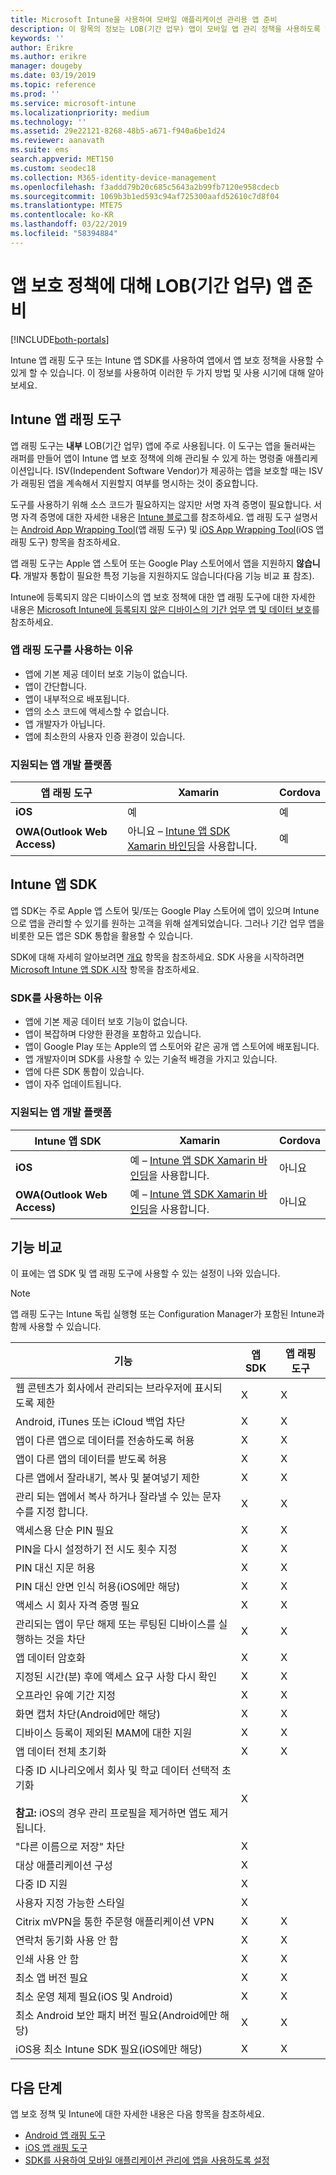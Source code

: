 ```yaml
---
title: Microsoft Intune을 사용하여 모바일 애플리케이션 관리용 앱 준비
description: 이 항목의 정보는 LOB(기간 업무) 앱이 모바일 앱 관리 정책을 사용하도록 하기 위해 앱 줄 바꿈 도구 및 앱 SDK를 사용해야 하는 경우를 결정하는 데 도움이 됩니다.
keywords: ''
author: Erikre
ms.author: erikre
manager: dougeby
ms.date: 03/19/2019
ms.topic: reference
ms.prod: ''
ms.service: microsoft-intune
ms.localizationpriority: medium
ms.technology: ''
ms.assetid: 29e22121-8268-48b5-a671-f940a6be1d24
ms.reviewer: aanavath
ms.suite: ems
search.appverid: MET150
ms.custom: seodec18
ms.collection: M365-identity-device-management
ms.openlocfilehash: f3addd79b20c685c5643a2b99fb7120e958cdecb
ms.sourcegitcommit: 1069b3b1ed593c94af725300aafd52610c7d8f04
ms.translationtype: MTE75
ms.contentlocale: ko-KR
ms.lasthandoff: 03/22/2019
ms.locfileid: "58394884"
---
```

# <a name="prepare-line-of-business-apps-for-app-protection-policies"></a>앱 보호 정책에 대해 LOB(기간 업무) 앱 준비

[!INCLUDE[both-portals](./includes/note-for-both-portals.md)]

Intune 앱 래핑 도구 또는 Intune 앱 SDK를 사용하여 앱에서 앱 보호 정책을 사용할 수 있게 할 수 있습니다. 이 정보를 사용하여 이러한 두 가지 방법 및 사용 시기에 대해 알아보세요.

## <a name="intune-app-wrapping-tool"></a>Intune 앱 래핑 도구
앱 래핑 도구는 **내부** LOB(기간 업무) 앱에 주로 사용됩니다. 이 도구는 앱을 둘러싸는 래퍼를 만들어 앱이 Intune 앱 보호 정책에 의해 관리될 수 있게 하는 명령줄 애플리케이션입니다. ISV(Independent Software Vendor)가 제공하는 앱을 보호할 때는 ISV가 래핑된 앱을 계속해서 지원할지 여부를 명시하는 것이 중요합니다.

도구를 사용하기 위해 소스 코드가 필요하지는 않지만 서명 자격 증명이 필요합니다. 서명 자격 증명에 대한 자세한 내용은 [Intune 블로그](https://blogs.technet.microsoft.com/enterprisemobility/2015/02/25/how-to-obtain-the-prerequisites-for-the-intune-app-wrapping-tool-for-ios/)를 참조하세요. 앱 래핑 도구 설명서는 [Android App Wrapping Tool](app-wrapper-prepare-android.md)(앱 래핑 도구) 및 [iOS App Wrapping Tool](app-wrapper-prepare-ios.md)(iOS 앱 래핑 도구) 항목을 참조하세요.

앱 래핑 도구는 Apple 앱 스토어 또는 Google Play 스토어에서 앱을 지원하지 **않습니다**. 개발자 통합이 필요한 특정 기능을 지원하지도 않습니다(다음 기능 비교 표 참조).

Intune에 등록되지 않은 디바이스의 앱 보호 정책에 대한 앱 래핑 도구에 대한 자세한 내용은 [Microsoft Intune에 등록되지 않은 디바이스의 기간 업무 앱 및 데이터 보호](apps-add.md)를 참조하세요.

### <a name="reasons-to-use-the-app-wrapping-tool"></a>앱 래핑 도구를 사용하는 이유
* 앱에 기본 제공 데이터 보호 기능이 없습니다.
* 앱이 간단합니다.
* 앱이 내부적으로 배포됩니다.
* 앱의 소스 코드에 액세스할 수 없습니다.
* 앱 개발자가 아닙니다.
* 앱에 최소한의 사용자 인증 환경이 있습니다.

### <a name="supported-app-development-platforms"></a>지원되는 앱 개발 플랫폼

|**앱 래핑 도구** | **Xamarin** |**Cordova** |
|------|----|----|
|**iOS** |예|예|
|**OWA(Outlook Web Access)**|아니요 – [Intune 앱 SDK Xamarin 바인딩](app-sdk-xamarin.md)을 사용합니다.|예|

## <a name="intune-app-sdk"></a>Intune 앱 SDK
앱 SDK는 주로 Apple 앱 스토어 및/또는 Google Play 스토어에 앱이 있으며 Intune으로 앱을 관리할 수 있기를 원하는 고객을 위해 설계되었습니다. 그러나 기간 업무 앱을 비롯한 모든 앱은 SDK 통합을 활용할 수 있습니다.

SDK에 대해 자세히 알아보려면 [개요](app-sdk.md) 항목을 참조하세요. SDK 사용을 시작하려면 [Microsoft Intune 앱 SDK 시작](app-sdk-get-started.md) 항목을 참조하세요.

### <a name="reasons-to-use-the-sdk"></a>SDK를 사용하는 이유
* 앱에 기본 제공 데이터 보호 기능이 없습니다.
* 앱이 복잡하며 다양한 환경을 포함하고 있습니다.
* 앱이 Google Play 또는 Apple의 앱 스토어와 같은 공개 앱 스토어에 배포됩니다.
* 앱 개발자이며 SDK를 사용할 수 있는 기술적 배경을 가지고 있습니다.
* 앱에 다른 SDK 통합이 있습니다.
* 앱이 자주 업데이트됩니다.

### <a name="supported-app-development-platforms"></a>지원되는 앱 개발 플랫폼

|**Intune 앱 SDK** |**Xamarin** |**Cordova**
|------|----|----|
|**iOS**|예 – [Intune 앱 SDK Xamarin 바인딩](app-sdk-xamarin.md)을 사용합니다.|아니요|
|**OWA(Outlook Web Access)**| 예 – [Intune 앱 SDK Xamarin 바인딩](app-sdk-xamarin.md)을 사용합니다.|아니요|

## <a name="feature-comparison"></a>기능 비교
이 표에는 앱 SDK 및 앱 래핑 도구에 사용할 수 있는 설정이 나와 있습니다.

> [!NOTE]
> 앱 래핑 도구는 Intune 독립 실행형 또는 Configuration Manager가 포함된 Intune과 함께 사용할 수 있습니다.

|기능|앱 SDK|앱 래핑 도구|
|-----------|---------------------|-----------|
|웹 콘텐츠가 회사에서 관리되는 브라우저에 표시되도록 제한|X|X|
|Android, iTunes 또는 iCloud 백업 차단|X|X|
|앱이 다른 앱으로 데이터를 전송하도록 허용|X|X|
|앱이 다른 앱의 데이터를 받도록 허용|X|X|
|다른 앱에서 잘라내기, 복사 및 붙여넣기 제한|X|X|
|관리 되는 앱에서 복사 하거나 잘라낼 수 있는 문자 수를 지정 합니다.|X|X|
|액세스용 단순 PIN 필요|X|X|
|PIN을 다시 설정하기 전 시도 횟수 지정|X|X|
|PIN 대신 지문 허용|X|X|
|PIN 대신 안면 인식 허용(iOS에만 해당)|X|X|
|액세스 시 회사 자격 증명 필요|X|X|
|관리되는 앱이 무단 해제 또는 루팅된 디바이스를 실행하는 것을 차단|X|X|
|앱 데이터 암호화|X|X|
|지정된 시간(분) 후에 액세스 요구 사항 다시 확인|X|X|
|오프라인 유예 기간 지정|X|X|
|화면 캡처 차단(Android에만 해당)|X|X|
|디바이스 등록이 제외된 MAM에 대한 지원|X|X|
|앱 데이터 전체 초기화|X|X|
|다중 ID 시나리오에서 회사 및 학교 데이터 선택적 초기화 <br><br>**참고:** iOS의 경우 관리 프로필을 제거하면 앱도 제거됩니다.|X||
|"다른 이름으로 저장" 차단|X||
|대상 애플리케이션 구성|X||
|다중 ID 지원|X||
|사용자 지정 가능한 스타일 |X|||
|Citrix mVPN을 통한 주문형 애플리케이션 VPN|X|X| 
|연락처 동기화 사용 안 함|X|X|
|인쇄 사용 안 함|X|X|
|최소 앱 버전 필요|X|X|
|최소 운영 체제 필요(iOS 및 Android)|X|X|
|최소 Android 보안 패치 버전 필요(Android에만 해당)|X|X|
|iOS용 최소 Intune SDK 필요(iOS에만 해당)|X|X|

## <a name="next-steps"></a>다음 단계

앱 보호 정책 및 Intune에 대한 자세한 내용은 다음 항목을 참조하세요.

  - [Android 앱 래핑 도구](app-wrapper-prepare-android.md)<br>
  - [iOS 앱 래핑 도구](app-wrapper-prepare-ios.md)<br>
  - [SDK를 사용하여 모바일 애플리케이션 관리에 앱을 사용하도록 설정](app-sdk.md)
